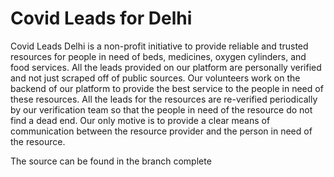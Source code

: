 # Covid Leads for Delhi

Covid Leads Delhi is a non-profit initiative to provide reliable and trusted resources for people in need of beds, medicines, oxygen cylinders, and food services. All the leads provided on our platform are personally verified and not just scraped off of public sources. Our volunteers work on the backend of our platform to provide the best service to the people in need of these resources. All the leads for the resources are re-verified periodically by our verification team so that the people in need of the resource do not find a dead end. Our only motive is to provide a clear means of communication between the resource provider and the person in need of the resource.

The source can be found in the branch complete
